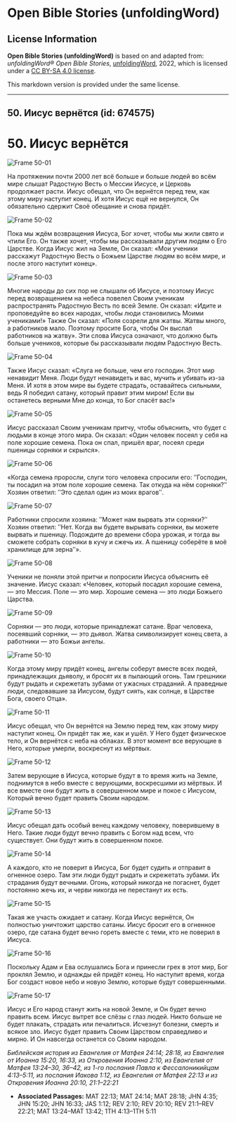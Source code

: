 # Open Bible Stories (unfoldingWord)

## License Information

**Open Bible Stories (unfoldingWord)** is based on and adapted from: _unfoldingWord® Open Bible Stories_, [unfoldingWord](https://unfoldingword.org/utw), 2022, which is licensed under a [CC BY-SA 4.0 license](https://creativecommons.org/licenses/by-sa/4.0/legalcode.en).

This markdown version is provided under the same license.



--------------------------------

## 50. Иисус вернётся (id: 674575)

50\. Иисус вернётся
===================

![Frame 50-01](https://cdn.door43.org/obs/jpg/360px/obs-en-50-01.jpg)

На протяжении почти 2000 лет всё больше и больше людей во всём мире слышат Радостную Весть о Мессии Иисусе, и Церковь продолжает расти. Иисус обещал, что Он вернётся перед тем, как этому миру наступит конец. И хотя Иисус ещё не вернулся, Он обязательно сдержит Своё обещание и снова придёт.

![Frame 50-02](https://cdn.door43.org/obs/jpg/360px/obs-en-50-02.jpg)

Пока мы ждём возвращения Иисуса, Бог хочет, чтобы мы жили свято и чтили Его. Он также хочет, чтобы мы рассказывали другим людям о Его Царстве. Когда Иисус жил на Земле, Он сказал: «Мои ученики расскажут Радостную Весть о Божьем Царстве людям во всём мире, и после этого наступит конец».

![Frame 50-03](https://cdn.door43.org/obs/jpg/360px/obs-en-50-03.jpg)

Многие народы до сих пор не слышали об Иисусе, и поэтому Иисус перед возвращением на небеса повелел Своим ученикам распространять Радостную Весть по всей Земле. Он сказал: «Идите и проповедуйте во всех народах, чтобы люди становились Моими учениками!» Также Он сказал: «Поля созрели для жатвы. Жатвы много, а работников мало. Поэтому просите Бога, чтобы Он выслал работников на жатву». Эти слова Иисуса означают, что должно быть больше учеников, которые бы рассказывали людям Радостную Весть.

![Frame 50-04](https://cdn.door43.org/obs/jpg/360px/obs-en-50-04.jpg)

Также Иисус сказал: «Слуга не больше, чем его господин. Этот мир ненавидит Меня. Люди будут ненавидеть и вас, мучить и убивать из\-за Меня. И хотя в этом мире вы будете страдать, оставайтесь сильными, ведь Я победил сатану, который правит этим миром! Если вы останетесь верными Мне до конца, то Бог спасёт вас!»

![Frame 50-05](https://cdn.door43.org/obs/jpg/360px/obs-en-50-05.jpg)

Иисус рассказал Своим ученикам притчу, чтобы объяснить, что будет с людьми в конце этого мира. Он сказал: «Один человек посеял у себя на поле хорошие семена. Пока он спал, пришёл враг, посеял среди пшеницы сорняки и скрылся».

![Frame 50-06](https://cdn.door43.org/obs/jpg/360px/obs-en-50-06.jpg)

«Когда семена проросли, слуги того человека спросили его: ʺГосподин, ты посадил на этом поле хорошие семена. Так откуда на нём сорняки?ʺ Хозяин ответил: ʺЭто сделал один из моих враговʺ.

![Frame 50-07](https://cdn.door43.org/obs/jpg/360px/obs-en-50-07.jpg)

Работники спросили хозяина: ʺМожет нам вырвать эти сорняки?ʺ Хозяин ответил: ʺНет. Когда вы будете вырывать сорняки, вы можете вырвать и пшеницу. Подождите до времени сбора урожая, и тогда вы сможете собрать сорняки в кучу и сжечь их. А пшеницу соберёте в моё хранилище для зернаʺ».

![Frame 50-08](https://cdn.door43.org/obs/jpg/360px/obs-en-50-08.jpg)

Ученики не поняли этой притчи и попросили Иисуса объяснить её значение. Иисус сказал: «Человек, который посадил хорошие семена, — это Мессия. Поле — это мир. Хорошие семена — это люди Божьего Царства.

![Frame 50-09](https://cdn.door43.org/obs/jpg/360px/obs-en-50-09.jpg)

Сорняки — это люди, которые принадлежат сатане. Враг человека, посеявший сорняки, — это дьявол. Жатва символизирует конец света, а работники — это Божьи ангелы.

![Frame 50-10](https://cdn.door43.org/obs/jpg/360px/obs-en-50-10.jpg)

Когда этому миру придёт конец, ангелы соберут вместе всех людей, принадлежащих дьяволу, и бросят их в пылающий огонь. Там грешники будут рыдать и скрежетать зубами от ужасных страданий. А праведные люди, следовавшие за Иисусом, будут сиять, как солнце, в Царстве Бога, своего Отца».

![Frame 50-11](https://cdn.door43.org/obs/jpg/360px/obs-en-50-11.jpg)

Иисус обещал, что Он вернётся на Землю перед тем, как этому миру наступит конец. Он придёт так же, как и ушёл. У Него будет физическое тело, и Он вернётся с неба на облаках. В этот момент все верующие в Него, которые умерли, воскреснут из мёртвых.

![Frame 50-12](https://cdn.door43.org/obs/jpg/360px/obs-en-50-12.jpg)

Затем верующие в Иисуса, которые будут в то время жить на Земле, поднимутся в небо вместе с верующими, воскресшими из мёртвых. И все вместе они будут жить в совершенном мире и покое с Иисусом, Который вечно будет править Своим народом.

![Frame 50-13](https://cdn.door43.org/obs/jpg/360px/obs-en-50-13.jpg)

Иисус обещал дать особый венец каждому человеку, поверившему в Него. Такие люди будут вечно править с Богом над всем, что существует. Они будут жить в совершенном покое.

![Frame 50-14](https://cdn.door43.org/obs/jpg/360px/obs-en-50-14.jpg)

А каждого, кто не поверит в Иисуса, Бог будет судить и отправит в огненное озеро. Там эти люди будут рыдать и скрежетать зубами. Их страдания будут вечными. Огонь, который никогда не погаснет, будет постоянно жечь их, и черви никогда не перестанут их есть.

![Frame 50-15](https://cdn.door43.org/obs/jpg/360px/obs-en-50-15.jpg)

Такая же участь ожидает и сатану. Когда Иисус вернётся, Он полностью уничтожит царство сатаны. Иисус бросит его в огненное озеро, где сатана будет вечно гореть вместе с теми, кто не поверил в Иисуса.

![Frame 50-16](https://cdn.door43.org/obs/jpg/360px/obs-en-50-16.jpg)

Поскольку Адам и Ева ослушались Бога и принесли грех в этот мир, Бог проклял Землю, и однажды ей придёт конец. Но наступит время, когда Бог создаст новое небо и новую Землю, которые будут совершенными.

![Frame 50-17](https://cdn.door43.org/obs/jpg/360px/obs-en-50-17.jpg)

Иисус и Его народ станут жить на новой Земле, и Он будет вечно править всем. Иисус вытрет все слёзы с глаз людей. Никто больше не будет плакать, страдать или печалиться. Исчезнут болезни, смерть и всякое зло. Иисус будет править Своим Царством справедливо и мирно. И Он навсегда останется со Своим народом.

*Библейская история из Евангелия от Матфея 24:14; 28:18, из Евангелия от Иоанна 15:20, 16:33, из Откровения Иоанна 2:10, из Евангелия от Матфея 13:24–30, 36–42, из 1\-го послания Павла к Фессалоникийцам 4:13–5:11, из послания Иакова 1:12, из Евангелия от Матфея 22:13 и из Откровения Иоанна 20:10, 21:1–22:21*

* **Associated Passages:** MAT 22:13; MAT 24:14; MAT 28:18; JHN 4:35; JHN 15:20; JHN 16:33; JAS 1:12; REV 2:10; REV 20:10; REV 21:1–REV 22:21; MAT 13:24–MAT 13:42; 1TH 4:13–1TH 5:11

